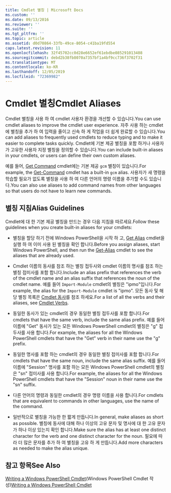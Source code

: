 ```yaml
---
title: Cmdlet 별칭 | Microsoft Docs
ms.custom: ''
ms.date: 09/13/2016
ms.reviewer: ''
ms.suite: ''
ms.tgt_pltfrm: ''
ms.topic: article
ms.assetid: d0d70864-33fb-49ce-8054-c41ba19fd554
caps.latest.revision: 11
ms.openlocfilehash: 32f45702cc0d28e6652ef61ebdbe085291013408
ms.sourcegitcommit: debd2b38fb8070a7357bf1a4bf9cc736f3702f31
ms.translationtype: MT
ms.contentlocale: ko-KR
ms.lasthandoff: 12/05/2019
ms.locfileid: "72369982"
---
```

# <a name="cmdlet-aliases"></a><span data-ttu-id="18a34-102">Cmdlet 별칭</span><span class="sxs-lookup"><span data-stu-id="18a34-102">Cmdlet Aliases</span></span>

<span data-ttu-id="18a34-103">Cmdlet 별칭을 사용 하 여 cmdlet 사용자 환경을 개선할 수 있습니다.</span><span class="sxs-lookup"><span data-stu-id="18a34-103">You can use cmdlet aliases to improve the cmdlet user experience.</span></span> <span data-ttu-id="18a34-104">자주 사용 하는 cmdlet에 별칭을 추가 하 여 입력을 줄이고 신속 하 게 작업을 더 쉽게 완료할 수 있습니다.</span><span class="sxs-lookup"><span data-stu-id="18a34-104">You can add aliases to frequently used cmdlets to reduce typing and to make it easier to complete tasks quickly.</span></span> <span data-ttu-id="18a34-105">Cmdlet에 기본 제공 별칭을 포함 하거나 사용자가 고유한 사용자 지정 별칭을 정의할 수 있습니다.</span><span class="sxs-lookup"><span data-stu-id="18a34-105">You can include built-in aliases in your cmdlets, or users can define their own custom aliases.</span></span>

<span data-ttu-id="18a34-106">예를 들어, [Get Command](/powershell/module/microsoft.powershell.core/get-command) cmdlet에는 기본 제공 `gcm` 별칭이 있습니다.</span><span class="sxs-lookup"><span data-stu-id="18a34-106">For example, the [Get-Command](/powershell/module/microsoft.powershell.core/get-command) cmdlet has a built-in `gcm` alias.</span></span> <span data-ttu-id="18a34-107">사용자가 새 명령을 학습할 필요가 없도록 별칭을 사용 하 여 다른 언어의 명령 이름을 추가할 수도 있습니다.</span><span class="sxs-lookup"><span data-stu-id="18a34-107">You can also use aliases to add command names from other languages so that users do not have to learn new commands.</span></span>

## <a name="alias-guidelines"></a><span data-ttu-id="18a34-108">별칭 지침</span><span class="sxs-lookup"><span data-stu-id="18a34-108">Alias Guidelines</span></span>

<span data-ttu-id="18a34-109">Cmdlet에 대 한 기본 제공 별칭을 만드는 경우 다음 지침을 따르세요.</span><span class="sxs-lookup"><span data-stu-id="18a34-109">Follow these guidelines when you create built-in aliases for your cmdlets:</span></span>

- <span data-ttu-id="18a34-110">별칭을 할당 하기 전에 Windows PowerShell을 시작 하 고, [Get Alias](/powershell/module/Microsoft.PowerShell.Utility/Get-Alias) cmdlet을 실행 하 여 이미 사용 된 별칭을 확인 합니다.</span><span class="sxs-lookup"><span data-stu-id="18a34-110">Before you assign aliases, start Windows PowerShell, and then run the [Get-Alias](/powershell/module/Microsoft.PowerShell.Utility/Get-Alias) cmdlet to see the aliases that are already used.</span></span>

- <span data-ttu-id="18a34-111">Cmdlet 이름의 동사를 참조 하는 별칭 접두사와 cmdlet 이름의 명사를 참조 하는 별칭 접미사를 포함 합니다.</span><span class="sxs-lookup"><span data-stu-id="18a34-111">Include an alias prefix that references the verb of the cmdlet name and an alias suffix that references the noun of the cmdlet name.</span></span> <span data-ttu-id="18a34-112">예를 들어 `Import-Module` cmdlet의 별칭은 "ipmo"입니다.</span><span class="sxs-lookup"><span data-stu-id="18a34-112">For example, the alias for the `Import-Module` cmdlet is "ipmo".</span></span> <span data-ttu-id="18a34-113">모든 동사 및 해당 별칭 목록은 [Cmdlet 동사](./approved-verbs-for-windows-powershell-commands.md)를 참조 하세요.</span><span class="sxs-lookup"><span data-stu-id="18a34-113">For a list of all the verbs and their aliases, see [Cmdlet Verbs](./approved-verbs-for-windows-powershell-commands.md).</span></span>

- <span data-ttu-id="18a34-114">동일한 동사가 있는 cmdlet의 경우 동일한 별칭 접두사를 포함 합니다.</span><span class="sxs-lookup"><span data-stu-id="18a34-114">For cmdlets that have the same verb, include the same alias prefix.</span></span> <span data-ttu-id="18a34-115">예를 들어 이름에 "Get" 동사가 있는 모든 Windows PowerShell cmdlet의 별칭은 "g" 접두사를 사용 합니다.</span><span class="sxs-lookup"><span data-stu-id="18a34-115">For example, the aliases for all the Windows PowerShell cmdlets that have the "Get" verb in their name use the "g" prefix.</span></span>

- <span data-ttu-id="18a34-116">동일한 명사를 포함 하는 cmdlet의 경우 동일한 별칭 접미사를 포함 합니다.</span><span class="sxs-lookup"><span data-stu-id="18a34-116">For cmdlets that have the same noun, include the same alias suffix.</span></span> <span data-ttu-id="18a34-117">예를 들어 이름에 "Session" 명사를 포함 하는 모든 Windows PowerShell cmdlet의 별칭은 "sn" 접미사를 사용 합니다.</span><span class="sxs-lookup"><span data-stu-id="18a34-117">For example, the aliases for all the Windows PowerShell cmdlets that have the "Session" noun in their name use the "sn" suffix.</span></span>

- <span data-ttu-id="18a34-118">다른 언어의 명령과 동일한 cmdlet의 경우 명령 이름을 사용 합니다.</span><span class="sxs-lookup"><span data-stu-id="18a34-118">For cmdlets that are equivalent to commands in other languages, use the name of the command.</span></span>

- <span data-ttu-id="18a34-119">일반적으로 별칭을 가능한 한 짧게 만듭니다.</span><span class="sxs-lookup"><span data-stu-id="18a34-119">In general, make aliases as short as possible.</span></span> <span data-ttu-id="18a34-120">별칭에 동사에 대해 하나 이상의 고유 문자 및 명사에 대 한 고유 문자가 하나 이상 있는지 확인 합니다.</span><span class="sxs-lookup"><span data-stu-id="18a34-120">Make sure the alias has at least one distinct character for the verb and one distinct character for the noun.</span></span> <span data-ttu-id="18a34-121">필요에 따라 더 많은 문자를 추가 하 여 별칭을 고유 하 게 만듭니다.</span><span class="sxs-lookup"><span data-stu-id="18a34-121">Add more characters as needed to make the alias unique.</span></span>

## <a name="see-also"></a><span data-ttu-id="18a34-122">참고 항목</span><span class="sxs-lookup"><span data-stu-id="18a34-122">See Also</span></span>

<span data-ttu-id="18a34-123">[Writing a Windows PowerShell Cmdlet](./writing-a-windows-powershell-cmdlet.md)(Windows PowerShell Cmdlet 작성)</span><span class="sxs-lookup"><span data-stu-id="18a34-123">[Writing a Windows PowerShell Cmdlet](./writing-a-windows-powershell-cmdlet.md)</span></span>
